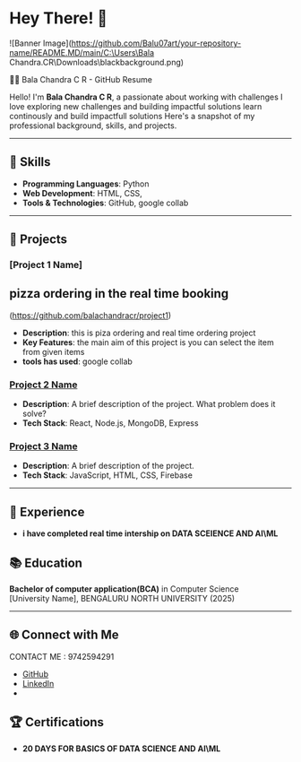 # Hey There! 🫳

![Banner Image](https://github.com/Balu07art/your-repository-name/README.MD/main/C:\Users\Bala Chandra.CR\Downloads\blackbackground.png)

 🧑‍💻 Bala Chandra C R - GitHub Resume

Hello! I'm **Bala Chandra C R**, a passionate about working with challenges  I love exploring new challenges and building impactful solutions learn continously and build impactfull solutions Here's a snapshot of my professional background, skills, and projects.

---

## 🔑 Skills

- **Programming Languages**: Python
- **Web Development**:  HTML, CSS,
- **Tools & Technologies**:  GitHub, google collab

---

## 🚀 Projects

### [Project 1 Name] 
## pizza ordering in the real time booking 
(https://github.com/balachandracr/project1)
- **Description**: this is piza ordering and real time ordering project 
- **Key Features**: the main aim of this project is you can select the item from given items
- **tools has used**: google collab

### [Project 2 Name](https://github.com/balachandracr/project2)
- **Description**: A brief description of the project. What problem does it solve?
- **Tech Stack**: React, Node.js, MongoDB, Express

### [Project 3 Name](https://github.com/balachandracr/project3)
- **Description**: A brief description of the project.
- **Tech Stack**: JavaScript, HTML, CSS, Firebase

---

## 💼 Experience

- **i have completed real time intership on DATA SCEIENCE AND AI\ML**

## 📚 Education

**Bachelor of computer application(BCA)** in Computer Science  
[University Name], BENGALURU NORTH UNIVERSITY (2025)

---

## 🌐 Connect with Me

 CONTACT ME : 9742594291
- [GitHub](https://github.com/balachandracr)
- [LinkedIn](https://www.linkedin.com/in/balachandracr)
- 
## 🏆 Certifications

- **20 DAYS FOR BASICS OF DATA SCIENCE AND AI\ML**
